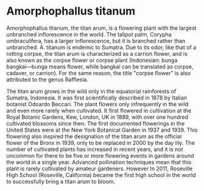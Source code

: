 <param ve-config
       banner="https://upload.wikimedia.org/wikipedia/commons/thumb/f/f0/Corpse_flower_%2871198%29a.jpg/1024px-Corpse_flower_%2871198%29a.jpg"
       title="Corpse Flower"
       layout="vtl"
       iiif-service="iiifhosting">

<param ve-component 
       name="mapViewer"
       src="/components/LeafletTimeDimension.vue"
       selectors="tag:map"
       icon="fa-map-marker-alt"
       label="Maps">

<param eid="Q188617" title="Kew Gardens">
<param eid="Q3492" title="Sumatra">
<param eid="Q636275" title="New York Botanical Garden">
<param eid="Q7368732" title="Roseville High School">
<param eid="Q361037" title="Odoardo Beccari">

# Amorphophallus titanum

Amorphophallus titanum, the titan arum, is a flowering plant with the largest unbranched inflorescence in the world. The talipot palm, Corypha umbraculifera, has a larger inflorescence, but it is branched rather than unbranched. A. titanum is endemic to Sumatra.  Due to its odor, like that of a rotting corpse, the titan arum is characterized as a carrion flower, and is also known as the corpse flower or corpse plant (Indonesian: bunga bangkai—bunga means flower, while bangkai can be translated as corpse, cadaver, or carrion). For the same reason, the title <span data-click-image-zoomto="pct:40,40,20,20">"corpse flower"</span> is also attributed to the genus Rafflesia.
<param ve-map
       data="/geojson/corpse-flower-bloom.json"
       basemap="Esri_WorldGrayCanvas"
       marker-type="circle"
       radius="4"
       stroke="blue"
       fill="blue"
       fill-opacity="1"
       time-dimension="true"
       auto-play="false"
       auto-fit="false"
       time-interval="1888-01-01/P1Y"
       date-format="YYYY"
       fps="4"
       zoom="1.8">
<param ve-image iiif primary
       url="https://upload.wikimedia.org/wikipedia/commons/f/f0/Corpse_flower_%2871198%29a.jpg"
       label="Corpse flower"
       description="Titan arum (Amorphophallus titanum), also known as the corpse flower in New York Botanical Garden's Haupt Conservatory"
       date="2018"
       attribution="https://commons.wikimedia.org/wiki/File:Corpse_flower_(71198)a.jpg"
       license="https://creativecommons.org/licenses/by-sa/4.0/deed.en">

The titan arum grows in the wild only in the equatorial rainforests of Sumatra, Indonesia. It was first scientifically described in 1878 by Italian botanist Odoardo Beccari. The plant flowers only infrequently in the wild and even more rarely when cultivated. It first flowered in cultivation at the Royal Botanic Gardens, Kew, London, UK in 1889, with over one hundred cultivated blossoms since then. The first documented flowerings in the United States were at the New York Botanical Garden in 1937 and 1939. This flowering also inspired the designation of the titan arum as the official flower of the Bronx in 1939, only to be replaced in 2000 by the day lily. The number of cultivated plants has increased in recent years, and it is not uncommon for there to be five or more flowering events in gardens around the world in a single year. Advanced pollination techniques mean that this plant is rarely cultivated by amateur gardeners. However In 2011, Roseville High School (Roseville, California) became the first high school in the world to successfully bring a titan arum to bloom.
<param ve-map center="Q188617" zoom="2">